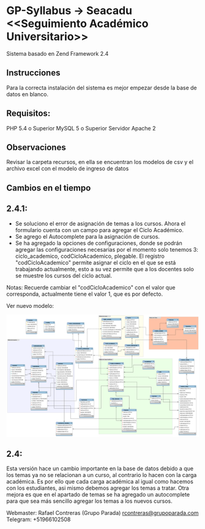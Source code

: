 GP-Syllabus -> Seacadu <<Seguimiento Académico Universitario>>
==============================================================

Sistema basado en Zend Framework 2.4

Instrucciones
-------------
Para la correcta instalación del sistema es mejor empezar desde la base de datos en blanco.

Requisitos:
-----------
PHP 5.4 o Superior
MySQL 5 o Superior
Servidor Apache 2


Observaciones
-------------
Revisar la carpeta recursos, en ella se encuentran los modelos de csv y el archivo excel con el modelo de ingreso de datos



Cambios en el tiempo
--------------------

2.4.1:
----
- Se soluciono el error de asignación de temas a los cursos. Ahora el formulario cuenta con un campo para agregar el Ciclo Académico.
- Se agrego el Autocomplete para la asignación de cursos.
- Se ha agregado la opciones de configuraciones, donde se podrán agregar las configuraciones necesarias por el momento solo tenemos 3: ciclo_academico, codCicloAcademico, plegable.
El registro "codCicloAcademico" permite asignar el ciclo en el que se está trabajando actualmente, esto a su vez permite que a los docentes solo se muestre los cursos del ciclo actual.

Notas: Recuerde cambiar el "codCicloAcademico" con el valor que corresponda, actualmente tiene el valor 1, que es por defecto.

Ver nuevo modelo:

![Diagrama Fisico v.2.4](https://github.com/zirtrex/asistencia_uisrael/blob/master/recursos/diagrama_fisico_uisrael_v2.4.png)


2.4:
---
Esta versión hace un cambio importante en la base de datos debido a que los temas ya no se relacionan a un curso, al contrario lo hacen con la carga académica.
Es por ello que cada carga académica al igual como hacemos con los estudiantes, asi mismo debemos agregar los temas a tratar.
Otra mejora es que en el apartado de temas se ha agregado un autocomplete para que sea más sencillo agregar los temas a los nuevos cursos.


Webmaster: Rafael Contreras (Grupo Parada) rcontreras@grupoparada.com Telegram: +51966102508

